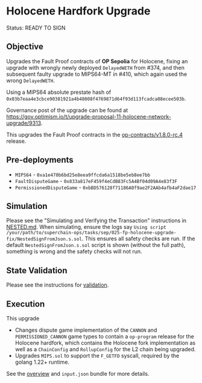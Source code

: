 # Holocene Hardfork Upgrade

Status: READY TO SIGN

## Objective

Upgrades the Fault Proof contracts of **OP Sepolia** for Holocene, fixing an upgrade with wrongly
newly deployed `DelayedWETH` from #374, and then subsequent faulty upgrade to MIPS64-MT in #410,
which again used the wrong `DelayedWETH`.

Using a MIPS64 absolute prestate hash of `0x03b7eaa4e3cbce90381921a4b48008f4769871d64f93d113fcadca08ecee503b`.

Governance post of the upgrade can be found at https://gov.optimism.io/t/upgrade-proposal-11-holocene-network-upgrade/9313.

This upgrades the Fault Proof contracts in the
[op-contracts/v1.8.0-rc.4](https://github.com/ethereum-optimism/optimism/tree/op-contracts/v1.8.0-rc.4) release.

## Pre-deployments

- `MIPS64` - `0xa1e470b6bd25e8eea9ffcda6a1518be5eb8ee7bb`
- `FaultDisputeGame` - `0x833a817eF459f4eCdB83Fc5A4Bf04d09A4e83f3F`
- `PermissionedDisputeGame` - `0xbBD576128f71186A0f9ae2F2AAb4afb4aF2dae17`

## Simulation

Please see the "Simulating and Verifying the Transaction" instructions in [NESTED.md](../../../NESTED.md).
When simulating, ensure the logs say `Using script /your/path/to/superchain-ops/tasks/sep/025-fp-holocene-upgrade-fix/NestedSignFromJson.s.sol`.
This ensures all safety checks are run. If the default `NestedSignFromJson.s.sol` script is shown (without the full path), something is wrong and the safety checks will not run.

## State Validation

Please see the instructions for [validation](./VALIDATION.md).

## Execution

This upgrade
* Changes dispute game implementation of the `CANNON` and `PERMISSIONED_CANNON` game types to contain a `op-program` release for the Holocene hardfork, which contains
  the Holocene fork implementation as well as a `ChainConfig` and `RollupConfig` for the L2 chain being upgraded.
* Upgrades `MIPS.sol` to support the `F_GETFD` syscall, required by the golang 1.22+ runtime.

See the [overview](./OVERVIEW.md) and `input.json` bundle for more details.
